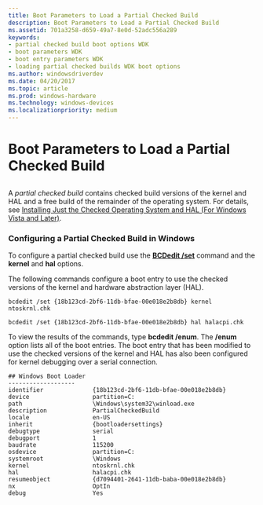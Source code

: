 ```yaml
---
title: Boot Parameters to Load a Partial Checked Build
description: Boot Parameters to Load a Partial Checked Build
ms.assetid: 701a3258-d659-49a7-8e0d-52adc556a289
keywords:
- partial checked build boot options WDK
- boot parameters WDK
- boot entry parameters WDK
- loading partial checked builds WDK boot options
ms.author: windowsdriverdev
ms.date: 04/20/2017
ms.topic: article
ms.prod: windows-hardware
ms.technology: windows-devices
ms.localizationpriority: medium
---
```


#  Boot Parameters to Load a Partial Checked Build


## <span id="ddk_boot_parameters_to_load_a_partial_checked_build_tools"></span><span id="DDK_BOOT_PARAMETERS_TO_LOAD_A_PARTIAL_CHECKED_BUILD_TOOLS"></span>


A *partial checked build* contains checked build versions of the kernel and HAL and a free build of the remainder of the operating system. For details, see [Installing Just the Checked Operating System and HAL (For Windows Vista and Later)](installing-just-the-checked-operating-system-and-hal--for-windows-vist.md).

### <span id="configuring_a_partial_checked_build_in_windows_vista_and_later"></span><span id="CONFIGURING_A_PARTIAL_CHECKED_BUILD_IN_WINDOWS_VISTA_AND_LATER"></span>Configuring a Partial Checked Build in Windows

To configure a partial checked build use the [**BCDedit /set**](https://msdn.microsoft.com/library/windows/hardware/ff542202) command and the **kernel** and **hal** options.

The following commands configure a boot entry to use the checked versions of the kernel and hardware abstraction layer (HAL).

```
bcdedit /set {18b123cd-2bf6-11db-bfae-00e018e2b8db} kernel ntoskrnl.chk
```

```
bcdedit /set {18b123cd-2bf6-11db-bfae-00e018e2b8db} hal halacpi.chk
```

To view the results of the commands, type **bcdedit /enum**. The **/enum** option lists all of the boot entries. The boot entry that has been modified to use the checked versions of the kernel and HAL has also been configured for kernel debugging over a serial connection.

```
## Windows Boot Loader
-------------------
identifier              {18b123cd-2bf6-11db-bfae-00e018e2b8db}
device                  partition=C:
path                    \Windows\system32\winload.exe
description             PartialCheckedBuild
locale                  en-US
inherit                 {bootloadersettings}
debugtype               serial
debugport               1
baudrate                115200
osdevice                partition=C:
systemroot              \Windows
kernel                  ntoskrnl.chk
hal                     halacpi.chk
resumeobject            {d7094401-2641-11db-baba-00e018e2b8db}
nx                      OptIn
debug                   Yes
```

 

 






